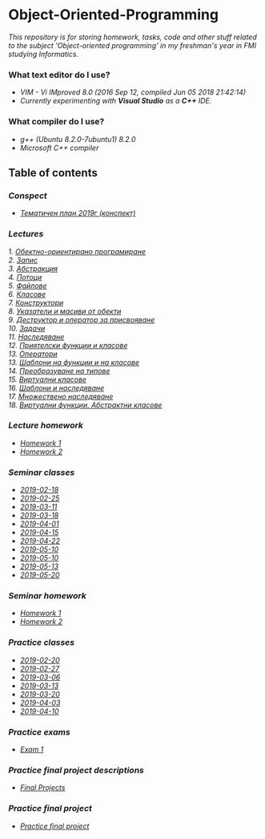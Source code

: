 # Object-Oriented-Programming
_This repository is for storing homework, tasks, code and other stuff related to the subject 'Object-oriented
programming' in my freshman's year in FMI studying Informatics._

### What text editor do I use?

- _VIM - Vi IMproved 8.0 (2016 Sep 12, compiled Jun 05 2018 21:42:14)_
- _Currently experimenting with __Visual Studio__ as a __C++__ IDE._

### What compiler do I use?

- _g++ (Ubuntu 8.2.0-7ubuntu1) 8.2.0_
- _Microsoft C++ compiler_

## Table of contents

### _Conspect_
- _[Тематичен план 2019г (конспект)](./Lectures/Lectures/Тематичен%20план.pdf)_</br>

### _Lectures_
_1. [Обектно-ориентирано програмиране](./Lectures/Lectures/ООП.pdf)_</br>
_2. [Запис](./Lectures/Lectures/Запис.pdf)_</br>
_3. [Абстракция](./Lectures/Lectures/Абстракция.pdf)_</br>
_4. [Потоци](./Lectures/Lectures/Потоци.pdf)_</br>
_5. [Файлове](./Lectures/Lectures/Файлове.pdf)_</br>
_6. [Класове](./Lectures/Lectures/Класове.pdf)_</br>
_7. [Конструктори](./Lectures/Lectures/Конструктори.pdf)_</br>
_8. [Указатели и масиви от обекти](./Lectures/Lectures/Указатели%20и%20масиви%20от%20обекти.pdf)_</br>
_9. [Деструктор и оператор за присвояване](./Lectures/Lectures/Деструктор%20и%20оператор%20за%20присвояване.pdf)_</br>
_10. [Задачи](./Lectures/Lectures/Задачи.pdf)_</br>
_11. [Наследяване](./Lectures/Lectures/Наследяване.pdf)_</br>
_12. [Приятелски функции и класове](./Lectures/Lectures/Приятелски%20функции%20и%20класове.pdf)_</br>
_13. [Оператори](./Lectures/Lectures/Оператори.pdf)_</br>
_13. [Шаблони на функции и на класове](./Lectures/Lectures/Шаблони%20на%20функции%20и%20на%20класове.pdf)_</br>
_14. [Преобразуване на типове](./Lectures/Lectures/Преобразуване%20на%20типове.pdf)_</br>
_15. [Виртуални класове](./Lectures/Lectures/Виртуални%20класове.pdf)_</br>
_16. [Шаблони и наследяване](./Lectures/Lectures/Шаблони%20и%20наследяване.pdf)_</br>
_17. [Множествено наследяване](./Lectures/Lectures/Множествено%20наследяване.pdf)_</br>
_18. [Виртуални функции. Абстрактни класове](./Lectures/Lectures/Виртуални%20функции.%20Абстрактни%20класове.pdf)_</br>

### _Lecture homework_
- _[Homework 1](./Lectures/Homeworks/Homework_1/)_</br>
- _[Homework 2](./Lectures/Homeworks/Homework_2/)_</br>

### _Seminar classes_
 - _[2019-02-18](./Seminars/Tasks/2019/02/18)_</br>
 - _[2019-02-25](./Seminars/Tasks/2019/02/25)_</br>
 - _[2019-03-11](./Seminars/Tasks/2019/03/11)_</br>
 - _[2019-03-18](./Seminars/Tasks/2019/03/18)_</br>
 - _[2019-04-01](./Seminars/Tasks/2019/04/01)_</br>
 - _[2019-04-15](./Seminars/Tasks/2019/04/15)_</br>
 - _[2019-04-22](./Seminars/Tasks/2019/04/22)_</br>
 - _[2019-05-10](./Seminars/Tasks/2019/05/10)_</br>
 - _[2019-05-10](./Seminars/Tasks/2019/05/10)_</br>
 - _[2019-05-13](./Seminars/Tasks/2019/05/13)_</br>
 - _[2019-05-20](./Seminars/Tasks/2019/05/20)_</br>

### _Seminar homework_
  - _[Homework 1](./Seminars/Homework/Homework_1/)_</br>
  - _[Homework 2](./Seminars/Homework/Homework_2/)_</br> 

### _Practice classes_
 - _[2019-02-20](./Practices/Tasks/2019/02/20)_</br>
 - _[2019-02-27](./Practices/Tasks/2019/02/27)_</br>
 - _[2019-03-06](./Practices/Tasks/2019/03/06)_</br>
 - _[2019-03-13](./Practices/Tasks/2019/03/13)_</br>
 - _[2019-03-20](./Practices/Tasks/2019/03/20)_</br>
 - _[2019-04-03](./Practices/Tasks/2019/04/03)_</br>
 - _[2019-04-10](./Practices/Tasks/2019/04/10)_</br>

### _Practice exams_
 - _[Exam 1](./Practices/Exams/Exam_1/)_</br>

### _Practice final project descriptions_
 - _[Final Projects](./Practices/Projects/ООП-проекти.pdf)_</br>

### _Practice final project_
  - _[Practice final project](./Practices/Projects/OOP%20Final%20Project/Student%20booklet)_</br>